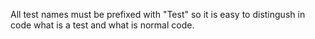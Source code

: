﻿All test names must be prefixed with "Test" so it is easy to distingush in code what is a test and what is normal code.